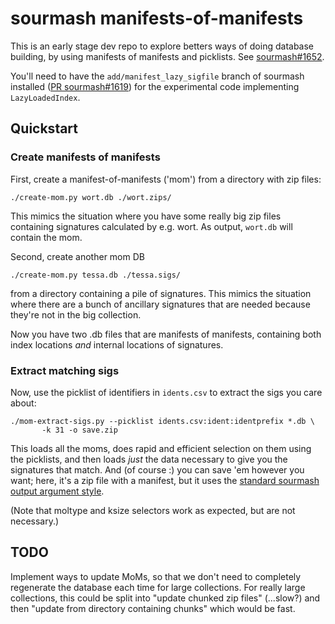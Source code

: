 # sourmash manifests-of-manifests

This is an early stage dev repo to explore betters ways of doing
database building, by using manifests of manifests and picklists.
See [sourmash#1652](https://github.com/sourmash-bio/sourmash/issues/1652).

You'll need to have the `add/manifest_lazy_sigfile` branch of sourmash
installed
([PR sourmash#1619](https://github.com/sourmash-bio/sourmash/pull/1619))
for the experimental code implementing `LazyLoadedIndex`.

## Quickstart

### Create manifests of manifests

First, create a manifest-of-manifests ('mom') from a directory with zip files:
```
./create-mom.py wort.db ./wort.zips/
```
This mimics the situation where you have some really big zip files containing
signatures calculated by e.g. wort.  As output, `wort.db` will contain the
mom.

Second, create another mom DB 
```
./create-mom.py tessa.db ./tessa.sigs/
```
from a directory containing a pile of signatures. This mimics the
situation where there are a bunch of ancillary signatures that are
needed because they're not in the big collection.

Now you have two .db files that are manifests of manifests, containing
both index locations *and* internal locations of signatures.

### Extract matching sigs

Now, use the picklist of identifiers in `idents.csv` to extract the
sigs you care about:

```
./mom-extract-sigs.py --picklist idents.csv:ident:identprefix *.db \
       -k 31 -o save.zip
```

This loads all the moms, does rapid and efficient selection on them using
the picklists, and then loads _just_ the data necessary to give you the
signatures that match. And (of course :) you can save 'em however you want;
here, it's a zip file with a manifest, but it uses the
[standard sourmash output argument style](https://sourmash.readthedocs.io/en/latest/command-line.html#saving-signatures-more-generally).

(Note that moltype and ksize selectors work as expected, but are not
necessary.)

## TODO

Implement ways to update MoMs, so that we don't need to completely
regenerate the database each time for large collections. For really
large collections, this could be split into "update chunked zip files"
(...slow?)  and then "update from directory containing chunks" which
would be fast.
